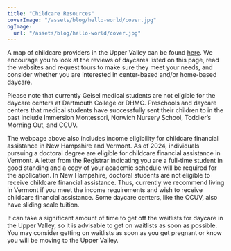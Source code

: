 ```yaml
---
title: "Childcare Resources"
coverImage: "/assets/blog/hello-world/cover.jpg"
ogImage:
  url: "/assets/blog/hello-world/cover.jpg"
---
```

A map of childcare providers in the Upper Valley can be found [here](https://eceauv.org/finding-childcare-in-the-upper-valley/). We encourage you to look at the reviews of daycares listed on this page, read the websites and request tours to make sure they meet your needs, and consider whether you are interested in center-based and/or home-based daycare.

Please note that currently Geisel medical students are not eligible for the daycare centers at Dartmouth College or DHMC. Preschools and daycare centers that medical students have successfully sent their children to in the past include Immersion Montessori, Norwich Nursery School, Toddler’s Morning Out, and CCUV.

The webpage above also includes income eligibility for childcare financial assistance in New Hampshire and Vermont. As of 2024, individuals pursuing a doctoral degree are eligible for childcare financial assistance in Vermont. A letter from the Registrar indicating you are a full-time student in good standing and a copy of your academic schedule will be required for the application. In New Hampshire, doctoral students are not eligible to receive childcare financial assistance. Thus, currently we recommend living in Vermont if you meet the income requirements and wish to receive childcare financial assistance. Some daycare centers, like the CCUV, also have sliding scale tuition.

It can take a significant amount of time to get off the waitlists for daycare in the Upper Valley, so it is advisable to get on waitlists as soon as possible. You may consider getting on waitlists as soon as you get pregnant or know you will be moving to the Upper Valley.

